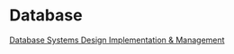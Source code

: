 # Database

[Database Systems Design Implementation & Management](Database%20b0544c7fe5404a37b3edd0f5c39e7ce2/Database%20Systems%20Design%20Implementation%20&%20Managemen%2067a02cc091f946d8969b69d5f0681d72.md)